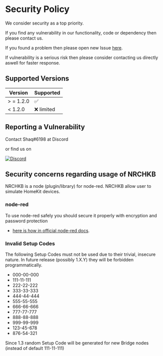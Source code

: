 # Security Policy

We consider security as a top priority.

If you find any vulnerability in our functionality, code or dependency then please contact us.

If you found a problem then please open new
Issue [here](https://github.com/NRCHKB/node-red-contrib-homekit-bridged/issues).

If vulnerability is a serious risk then please consider contacting us directly aswell for faster response.

## Supported Versions

| Version | Supported          |
| ------- | ------------------ |
| > = 1.2.0  | :white_check_mark: |
| < 1.2.0   | :x: limited               |

## Reporting a Vulnerability

Contact Shaq#6198 at Discord

or find us on

[![Discord](https://img.shields.io/discord/586065987267330068.svg?label=Discord)](https://discord.gg/amwV5tq)

## Security concerns regarding usage of NRCHKB

NRCHKB is a node (plugin/library) for node-red. NRCHKB allow user to simulate HomeKit devices.

### node-red

To use node-red safely you should secure it properly with encryption and password protection
- [here is how in official node-red docs](https://nodered.org/docs/security).

### Invalid Setup Codes

The following Setup Codes must not be used due to their trivial, insecure nature. In future release (possibly 1.X.Y)
they will be forbidden programmatically.

- 000-00-000
- 111-11-111
- 222-22-222
- 333-33-333
- 444-44-444
- 555-55-555
- 666-66-666
- 777-77-777
- 888-88-888
- 999-99-999
- 123-45-678
- 876-54-321

Since 1.3 random Setup Code will be generated for new Bridge nodes (instead of default 111-11-111)
